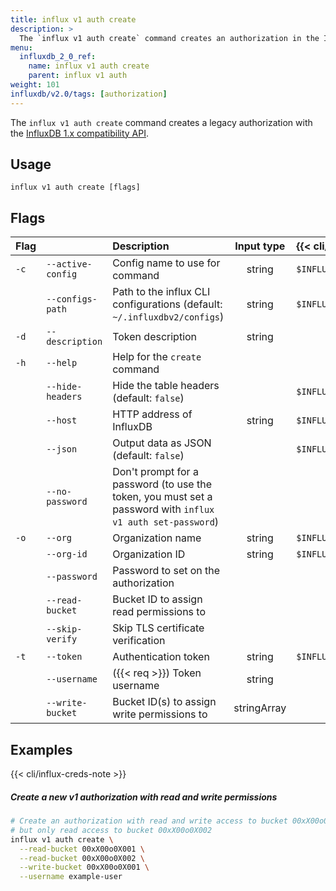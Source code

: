 ```yaml
---
title: influx v1 auth create
description: >
  The `influx v1 auth create` command creates an authorization in the InfluxDB 1.x compatibility API.
menu:
  influxdb_2_0_ref:
    name: influx v1 auth create
    parent: influx v1 auth
weight: 101
influxdb/v2.0/tags: [authorization]
---
```


The `influx v1 auth create` command creates a legacy authorization with the [InfluxDB 1.x compatibility API](/influxdb/v2.0/reference/api/influxdb-1x/).

## Usage
```
influx v1 auth create [flags]
```

## Flags
| Flag |                   | Description                                                                                                | Input type  | {{< cli/mapped >}}      |
|:-----|:------------------|:-------------------------------------------------------------------------------------------------------    |:-----------:|:------------------------|
| `-c` | `--active-config` | Config name to use for command                                                                             | string      | `$INFLUX_ACTIVE_CONFIG` |
|      | `--configs-path`  | Path to the influx CLI configurations (default: `~/.influxdbv2/configs`)                                   | string      | `$INFLUX_CONFIGS_PATH`  |
| `-d` | `--description`   | Token description                                                                                          | string      |                         |
| `-h` | `--help`          | Help for the `create` command                                                                              |             |                         |
|      | `--hide-headers`  | Hide the table headers (default: `false`)                                                                  |             | `$INFLUX_HIDE_HEADERS`  |
|      | `--host`          | HTTP address of InfluxDB                                                                                   | string      | `$INFLUX_HOST`          |
|      | `--json`          | Output data as JSON (default: `false`)                                                                     |             | `$INFLUX_OUTPUT_JSON`   |
|      | `--no-password`   | Don't prompt for a password (to use the token, you must set a password with `influx v1 auth set-password`) |             |                         |
| `-o` | `--org`           | Organization name                                                                                          | string      | `$INFLUX_ORG`           |
|      | `--org-id`        | Organization ID                                                                                            | string      | `$INFLUX_ORG_ID`        |
|      | `--password`      | Password to set on the authorization                                                                       |             |                         |
|      | `--read-bucket`   | Bucket ID to assign read permissions to                                                                    |             |                         |
|      | `--skip-verify`   | Skip TLS certificate verification                                                                          |             |                         |
| `-t` | `--token`         | Authentication token                                                                                       | string      | `$INFLUX_TOKEN`         |
|      | `--username`      | ({{< req >}}) Token username                                                                               | string      |                         |
|      | `--write-bucket`  | Bucket ID(s) to assign write permissions to                                                                | stringArray |                         |

## Examples

{{< cli/influx-creds-note >}}

##### Create a new v1 authorization with read and write permissions
```sh
# Create an authorization with read and write access to bucket 00xX00o0X001
# but only read access to bucket 00xX00o0X002
influx v1 auth create \
  --read-bucket 00xX00o0X001 \
  --read-bucket 00xX00o0X002 \
  --write-bucket 00xX00o0X001 \
  --username example-user
```
